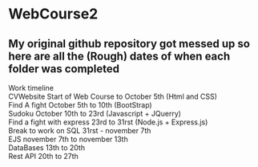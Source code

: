 # WebCourse2  
## My original github repository got messed up so here are all the (Rough) dates of when each folder was completed  

Work timeline  
CVWebsite Start of Web Course to October 5th (Html and CSS)  
Find A fight October 5th to 10th (BootStrap)  
Sudoku October 10th to 23rd (Javascript + JQuerry)  
Find a fight with express 23rd to 31rst (Node.js + Express.js)  
Break to work on SQL 31rst - november 7th  
EJS november 7th to november 13th  
DataBases 13th to 20th  
Rest API 20th to 27th  
